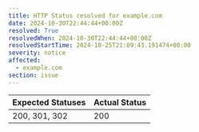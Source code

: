 ```yaml
---
title: HTTP Status resolved for example.com
date: 2024-10-30T22:44:44+00:00Z
resolved: True
resolvedWhen: 2024-10-30T22:44:44+00:00Z
resolvedStartTime: 2024-10-25T21:09:43.191474+00:00
severity: notice
affected:
  - example.com
section: issue
---
```


| Expected Statuses | Actual Status  |
|-------------------|----------------|
| 200, 301, 302 | 200 |

